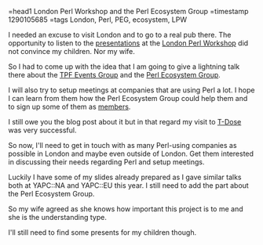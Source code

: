 =head1 London Perl Workshop and the Perl Ecosystem Group
=timestamp 1290105685
=tags London, Perl, PEG, ecosystem, LPW

I needed an excuse to visit London and to go to a real pub there. 
The opportunity to listen to the 
<a href="http://conferences.yapceurope.org/lpw2010/talks">presentations</a> at the 
<a href="http://conferences.yapceurope.org/lpw2010/">London Perl Workshop</a> did not 
convince my children. Nor my wife.

So I had to come up with the idea that I am going to give a lightning talk there about the
<a href="http://www.perlfoundation.org/perl5/index.cgi?events">TPF Events Group</a> and the 
<a href="http://perl-ecosystem.org/">Perl Ecosystem Group</a>.

I will also try to setup meetings at companies that are using Perl a lot. I hope I can learn 
from them how the Perl Ecosystem Group could help them and to sign up some of them 
as <a href="http://perl-ecosystem.org/members">members</a>.

I still owe you the blog post about it but in that regard my visit to 
<a href="http://www.t-dose.org/">T-Dose</a> was very successful.

So now, I'll need to get in touch with as many Perl-using companies 
as possible in London and maybe even outside of London. Get them interested
in discussing their needs regarding Perl and setup meetings.

Luckily I have some of my slides already prepared as I gave similar talks
both at YAPC::NA and YAPC::EU this year. I still need to add the part about
the Perl Ecosystem Group.

So my wife agreed as she knows how important this project is to me and 
she is the understanding type.

I'll still need to find some presents for my children though.

